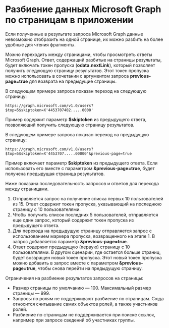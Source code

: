 
# Разбиение данных Microsoft Graph по страницам в приложении 
 
Если полученные в результате запроса Microsoft Graph данные невозможно отобразить на одной странице, их можно разбить на более удобные для чтения фрагменты. 

Можно переходить между страницами, чтобы просмотреть ответы Microsoft Graph. Ответ, содержащий разбитые на страницы результаты, будет включать токен пропуска (**odata.nextLink**), который позволяет получить следующую страницу результатов. Этот токен пропуска можно использовать в сочетании с аргументом запроса **previous-page=true** для возврата на предыдущие страницы.

В следующем примере запроса показан переход на следующую страницу:

```
https://graph.microsoft.com/v1.0/users?$top=5$skiptoken=X'4453707402.....0000'
```
Пример содержит параметр **$skiptoken** из предыдущего ответа, позволяющий получить следующую страницу результатов.

В следующем примере запроса показан переход на предыдущую страницу:

```
https://graph.microsoft.com/v1.0/users?$top=5$skiptoken=X'4453707.....00000'&previous-page=true
```
Пример включает параметр **$skiptoken** из предыдущего ответа. Если использовать его вместе с параметром **&previous-page=true**, будет получена предыдущая страница результатов.

Ниже показана последовательность запросов и ответов для перехода между страницами.

1. Отправляется запрос на получение списка первых 10 пользователей из 15. Ответ содержит токен пропуска, указывающий на последнюю страницу с 10 пользователями.
2. Чтобы получить список последних 5 пользователей, отправляется еще один запрос, который содержит токен пропуска из предыдущего ответа.
3. Для перехода на предыдущую страницу отправляется запрос с использованием маркера пропуска, возвращенного на этапе 1. В запрос добавляется параметр **&previous-page=true**.
4. Ответ содержит предыдущую (первую) страницу с 10 пользователями. В другом сценарии, где остается больше страниц, будет возвращен новый токен пропуска. Этот новый токен пропуска можно добавить в запрос вместе с параметром **&previous-page=true**, чтобы снова перейти на предыдущую страницу.

Ограничения на разбиение результатов запросов на страницы:

- Размер страницы по умолчанию — 100. Максимальный размер страницы — 999.
- Запросы по ролям не поддерживают разбиение по страницам. Сюда относится считывание самих объектов ролей, а также участников ролей.
- Разбиение по страницам не поддерживается при поиске ссылок, например при запросе сведений об участниках группы.
